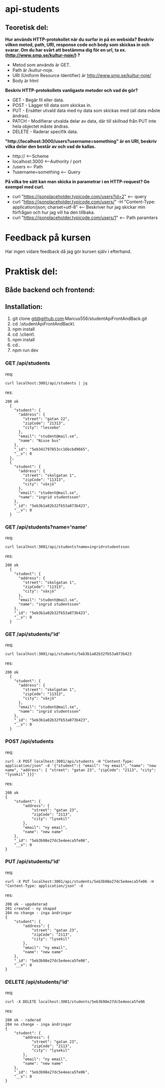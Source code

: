 # api-students
## Teoretisk del:
**Hur används HTTP-protokollet när du surfar in på en websida? Beskriv vilken metod, path, URI, response code och body som skickas in och svarar. Om du har svårt att bestämma dig för en url, ta ex. (http://www.smp.se/kultur-noje/) ?**
* Metod som används är GET.
* Path är /kultur-noje.
* URI (Uniform Resource Identifier) är http://www.smp.se/kultur-noje/
* Body är html

**Beskriv HTTP-protokollets vanligaste metoder och vad de gör?**
* GET - Begär fil eller data.
* POST - Lägger till data som skickas in.
* PUT - Ersätter utvald data med ny data som skickas med (all data måste ändras).
* PATCH - Modifierar utvalda delar av data, där till skillnad från PUT inte hela objectet måste ändras.
* DELETE - Raderar specifik data.

**"http://localhost:3000/users?username=something" är en URI, beskriv vilka delar den består av och vad de kallas.**
* http:// <--Scheme
* localhost:3000 <--Authority / port
* /users <-- Path
* ?username=something <-- Query

**På vilka tre sätt kan man skicka in parametrar i en HTTP-request? Ge exempel med curl.**
* curl "https://jsonplaceholder.typicode.com/users?id=2" <-- query
* curl "https://jsonplaceholder.typicode.com/users/"  -H "Content-Type: application/json; charset=utf-8" <-- Beskriver hur jag skickar min förfrågan och hur jag vill ha den tillbaka.
* curl "https://jsonplaceholder.typicode.com/users/1" <-- Path paramters

# Feedback på kursen
Har ingen vidare feedback då jag gör kursen själv i efterhand.

# Praktisk del:
## Både backend och frontend:
## Installation:
1. git clone git@github.com:Marcus556/studentApiFrontAndBack.git
2. cd .\studentApiFrontAndBack\
3. npm install
4. cd .\client\
5. npm install
6. cd..
7. npm run dev

### GET /api/students
req:
```
curl localhost:3001/api/students | jq
```
res: 
```
200 ok
  {
    "student": {
      "address": {
        "street": "gatan 22",
        "zipCode": "21313",
        "city": "lessebo"
      },
      "email": "student@mail.se",
      "name": "Nisse bus"
    },
    "_id": "5eb341797853cc16bcbd9665",
    "__v": 0
  },
  {
    "student": {
      "address": {
        "street": "skolgatan 1",
        "zipCode": "11313",
        "city": "växjö"
      },
      "email": "student@mail.se",
      "name": "ingrid studentsson"
    },
    "_id": "5eb3b1a02b32fb53a073b423",
    "__v": 0
  }
```
### GET /api/students?name='name'
req:
```
curl localhost:3001/api/students?name=ingrid+studentsson
```
res: 
```
200 ok
  {
    "student": {
      "address": {
        "street": "skolgatan 1",
        "zipCode": "11313",
        "city": "växjö"
      },
      "email": "student@mail.se",
      "name": "ingrid studentsson"
    },
    "_id": "5eb3b1a02b32fb53a073b423",
    "__v": 0
  }
```
### GET /api/students/'id'
req:
```
curl localhost:3001/api/students/5eb3b1a02b32fb53a073b423
```
res: 
```
200 ok
  {
    "student": {
      "address": {
        "street": "skolgatan 1",
        "zipCode": "11313",
        "city": "växjö"
      },
      "email": "student@mail.se",
      "name": "ingrid studentsson"
    },
    "_id": "5eb3b1a02b32fb53a073b423",
    "__v": 0
  }
```
### POST /api/students
req:
```
curl -X POST localhost:3001/api/students -H "Content-Type: application/json" -d '{"student":{ "email": "ny email", "name": "new name", "address": { "street": "gatan 23", "zipCode": "2113", "city": "lysekil" }}}'
```
res: 
```
200 ok
{
    "student": {
        "address": {
            "street": "gatan 23",
            "zipCode": "2113",
            "city": "lysekil"
        },
        "email": "ny email",
        "name": "new name"
    },
    "_id": "5eb3b98e27dc5e4eeca5fe06",
    "__v": 0
}

```
### PUT /api/students/'id'
req:
```
curl -X PUT localhost:3001/api/students/5eb3b98e27dc5e4eeca5fe06 -H "Content-Type: application/json" -d
```
res: 
```
200 ok - uppdaterad
201 created - ny skapad
204 no change - inga ändringar
{
    "student": {
        "address": {
            "street": "gatan 23",
            "zipCode": "2113",
            "city": "lysekil"
        },
        "email": "ny email",
        "name": "new name"
    },
    "_id": "5eb3b98e27dc5e4eeca5fe06",
    "__v": 0
}

```

### DELETE /api/students/'id'
req:
```
curl -X DELETE localhost:3001/students/5eb3b98e27dc5e4eeca5fe06
```
res: 
```
200 ok - raderad
204 no change - inga ändringar
{
    "student": {
        "address": {
            "street": "gatan 23",
            "zipCode": "2113",
            "city": "lysekil"
        },
        "email": "ny email",
        "name": "new name"
    },
    "_id": "5eb3b98e27dc5e4eeca5fe06",
    "__v": 0
}

```





